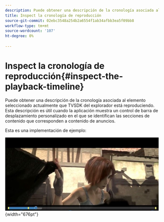 ```yaml
---
description: Puede obtener una descripción de la cronología asociada al elemento seleccionado actualmente que TVSDK del explorador está reproduciendo. Esta descripción es útil cuando la aplicación muestra un control de barra de desplazamiento personalizado en el que se identifican las secciones de contenido que corresponden a contenido de anuncios.
title: Inspect la cronología de reproducción
source-git-commit: 02ebc3548a254b2a6554f1ab34afbb3ea5f09bb8
workflow-type: tm+mt
source-wordcount: '107'
ht-degree: 0%

---
```


# Inspect la cronología de reproducción{#inspect-the-playback-timeline}

Puede obtener una descripción de la cronología asociada al elemento seleccionado actualmente que TVSDK del explorador está reproduciendo. Esta descripción es útil cuando la aplicación muestra un control de barra de desplazamiento personalizado en el que se identifican las secciones de contenido que corresponden a contenido de anuncios.

Esta es una implementación de ejemplo:
<!--<a id="fig_9CB8AF44F122405C9B78006ADC10F5B1"></a>-->

![](assets/timeline.png){width="676pt"}
